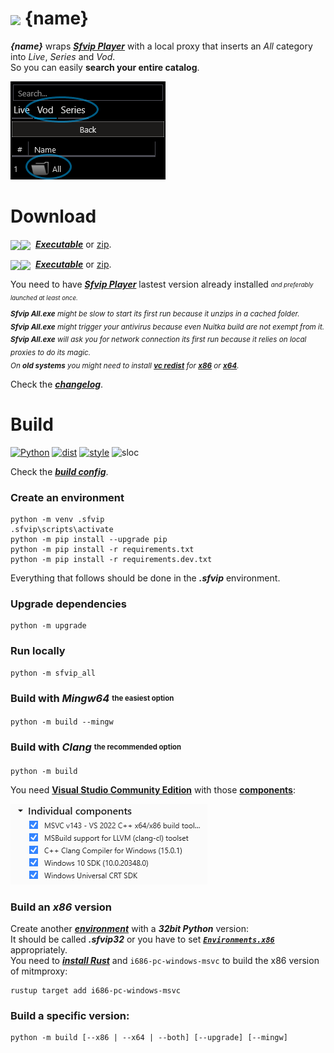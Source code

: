 # <img src="{ico_link}" width="40" align="center"> {name}
***{name}*** wraps ***[Sfvip Player](https://serbianforum-org.translate.goog/threads/sf-vip-plejer.878393/?_x_tr_sl=sr&_x_tr_tl=en)*** with a local proxy that inserts an _All_ category into _Live_, _Series_ and _Vod_.  
So you can easily **search your entire catalog**.

<img src="ressources/all.png">

# Download
<img src="https://img.shields.io/badge/Version-{version}-informational" valign="middle"><img src="https://img.shields.io/badge/x64-informational?logo=windows&logoColor=white" valign="middle"> &nbsp;[***Executable***](https://github.com/{github_path}/raw/master/{exe64_link}) or [zip](https://github.com/{github_path}/raw/master/{archive64_link}).

<img src="https://img.shields.io/badge/Version-{version}-informational" valign="middle"><img src="https://img.shields.io/badge/x86-informational?logo=windows&logoColor=white" valign="middle"> &nbsp;[***Executable***](https://github.com/{github_path}/raw/master/{exe32_link}) or [zip](https://github.com/{github_path}/raw/master/{archive32_link}).

You need to have ***[Sfvip Player](https://serbianforum-org.translate.goog/threads/sf-vip-plejer.878393/?_x_tr_sl=sr&_x_tr_tl=en)*** lastest version already installed <sub><sup>_and preferably launched at least once._</sup></sub>  
<sub>_**Sfvip All.exe** might be slow to start its first run because it unzips in a cached folder._</sub>  
<sub>_**Sfvip All.exe** might trigger your antivirus because even Nuitka build are not exempt from it._</sub>  
<sub>_**Sfvip All.exe** will ask you for network connection its first run because it relies on local proxies to do its magic._</sub>  
<sub>_On **old systems** you might need to install [**vc redist**](https://learn.microsoft.com/en-GB/cpp/windows/latest-supported-vc-redist) for [**x86**](https://aka.ms/vs/17/release/vc_redist.x86.exe) or [**x64**](https://aka.ms/vs/17/release/vc_redist.x64.exe)._</sub>

Check the [***changelog***](build/changelog.md).

# Build
[![Python](https://img.shields.io/badge/Python-{py_version}-fbdf79)](https://www.python.org/downloads/release/python-{py_version_compact}/)
[![dist](https://img.shields.io/badge/Dist-Nuitka-lightgrey)](https://nuitka.net/)
[![style](https://img.shields.io/badge/Style-Black-000000)](https://github.com/psf/black)
![sloc](https://img.shields.io/badge/Sloc-{loc}-informational)

Check the [***build config***](build_config.py).
### Create an environment
```console
python -m venv .sfvip
.sfvip\scripts\activate
python -m pip install --upgrade pip
python -m pip install -r requirements.txt
python -m pip install -r requirements.dev.txt
```
Everything that follows should be done in the ***.sfvip*** environment.
### Upgrade dependencies
```console
python -m upgrade
```
### Run locally
```console
python -m sfvip_all
```
### Build with ***Mingw64*** <sub><sup>the easiest option</sup></sub>
```console
python -m build --mingw
```
### Build with ***Clang*** <sub><sup>the recommended option</sup></sub>
```console
python -m build
```
You need [**Visual Studio Community Edition**](https://www.visualstudio.com/en-us/downloads/download-visual-studio-vs.aspx) with those [**components**](ressources/.vsconfig):

<img src="ressources/VS.png">

### Build an ***x86*** version
Create another [***environment***](#Create-the-environment) with a ***32bit Python*** version:  
It should be called ***.sfvip32*** or you have to set [***`Environments.x86`***](build_config.py#L{line_of_x86}) appropriately.  
You need to [***install Rust***](https://www.rust-lang.org/fr) and `i686-pc-windows-msvc` to build the x86 version of mitmproxy:  
```console
rustup target add i686-pc-windows-msvc
```
### Build a specific version:
```console
python -m build [--x86 | --x64 | --both] [--upgrade] [--mingw]
```
